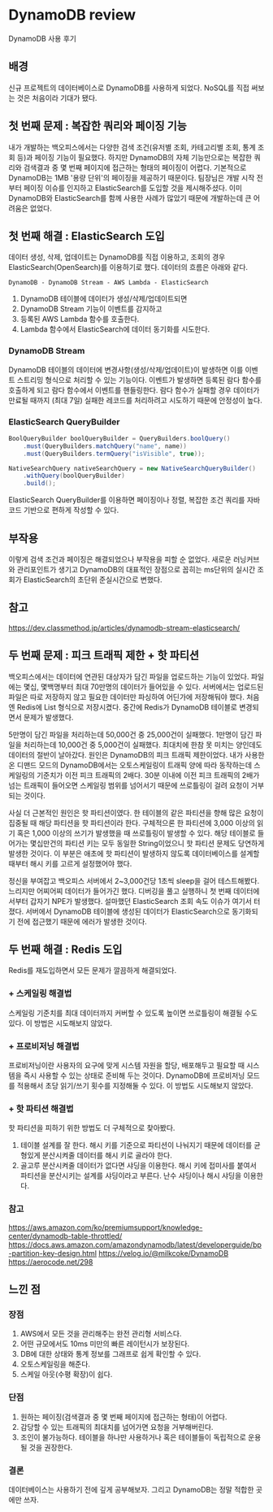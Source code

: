 # DynamoDB review
DynamoDB 사용 후기

## 배경
신규 프로젝트의 데이터베이스로 DynamoDB를 사용하게 되었다. NoSQL를 직접 써보는 것은 처음이라 기대가 됐다. 

## 첫 번째 문제 : 복잡한 쿼리와 페이징 기능
내가 개발하는 백오피스에서는 다양한 검색 조건(유저별 조회, 카테고리별 조회, 통계 조회 등)과 페이징 기능이 필요했다. 하지만 DynamoDB의 자체 기능만으로는 복잡한 쿼리와 검색결과 중 몇 번째 페이지에 접근하는 형태의 페이징이 어렵다. 기본적으로 DynamoDB는 1MB '용량 단위'의 페이징을 제공하기 때문이다. 팀장님은 개발 시작 전부터 페이징 이슈를 인지하고 ElasticSearch를 도입할 것을 제시해주셨다. 이미 DynamoDB와 ElasticSearch를 함께 사용한 사례가 많았기 때문에 개발하는데 큰 어려움은 없었다.

## 첫 번째 해결 : ElasticSearch 도입
데이터 생성, 삭제, 업데이트는 DynamoDB를 직접 이용하고, 조회의 경우 ElasticSearch(OpenSearch)를 이용하기로 했다. 데이터의 흐름은 아래와 같다.

```text
DynamoDB - DynamoDB Stream - AWS Lambda - ElasticSearch
```
1. DynamoDB 테이블에 데이터가 생성/삭제/업데이트되면
2. DynamoDB Stream 기능이 이벤트를 감지하고
3. 등록된 AWS Lambda 함수를 호출한다.
4. Lambda 함수에서 ElasticSearch에 데이터 동기화를 시도한다.

### DynamoDB Stream
DynamoDB 테이블의 데이터에 변경사항(생성/삭제/업데이트)이 발생하면 이를 이벤트 스트리밍 형식으로 처리할 수 있는 기능이다. 이벤트가 발생하면 등록된 람다 함수를 호출하게 되고 람다 함수에서 이벤트를 핸들링한다. 람다 함수가 실패할 경우 데이터가 만료될 때까지 (최대 7일) 실패한 레코드를 처리하려고 시도하기 때문에 안정성이 높다.

### ElasticSearch QueryBuilder
```java
BoolQueryBuilder boolQueryBuilder = QueryBuilders.boolQuery()
    .must(QueryBuilders.matchQuery("name", name))
    .must(QueryBuilders.termQuery("isVisible", true));

NativeSearchQuery nativeSearchQuery = new NativeSearchQueryBuilder()
    .withQuery(boolQueryBuilder)
    .build();
```
ElasticSearch QueryBuilder를 이용하면 페이징이나 정렬, 복잡한 조건 쿼리를 자바 코드 기반으로 편하게 작성할 수 있다. 

## 부작용
이렇게 검색 조건과 페이징은 해결되었으나 부작용을 피할 순 없었다. 새로운 러닝커브와 관리포인트가 생기고 DynamoDB의 대표적인 장점으로 꼽히는 ms단위의 실시간 조회가 ElasticSearch의 초단위 준실시간으로 변했다.

## 참고
https://dev.classmethod.jp/articles/dynamodb-stream-elasticsearch/

## 두 번째 문제 : 피크 트래픽 제한 + 핫 파티션
백오피스에서는 데이터에 연관된 대상자가 담긴 파일을 업로드하는 기능이 있었다. 파일에는 몇십, 몇백명부터 최대 70만명의 데이터가 들어있을 수 있다. 서버에서는 업로드된 파일은 따로 저장하지 않고 필요한 데이터만 파싱하여 어딘가에 저장해둬야 했다. 처음엔 Redis에 List 형식으로 저장시켰다. 중간에 Redis가 DynamoDB 테이블로 변경되면서 문제가 발생했다.  

5만명이 담긴 파일을 처리하는데 50,000건 중 25,000건이 실패했다. 1만명이 담긴 파일을 처리하는데 10,000건 중 5,000건이 실패했다. 최대치에 한참 못 미치는 양인데도 데이터의 절반이 날아갔다. 원인은 DynamoDB의 피크 트래픽 제한이었다. 내가 사용한 온 디맨드 모드의 DynamoDB에서는 오토스케일링이 트래픽 양에 따라 동작하는데 스케일링의 기준치가 이전 피크 트래픽의 2배다. 30분 이내에 이전 피크 트래픽의 2배가 넘는 트래픽이 들어오면 스케일링 범위를 넘어서기 때문에 쓰로틀링이 걸려 요청이 거부되는 것이다. 

사실 더 근본적인 원인은 핫 파티션이였다. 한 테이블의 같은 파티션을 향해 많은 요청이 집중될 때 해당 파티션을 핫 파티션이라 한다. 구체적으론 한 파티션에 3,000 이상의 읽기 혹은 1,000 이상의 쓰기가 발생했을 때 쓰로틀링이 발생할 수 있다. 해당 테이블로 들어가는 몇십만건의 파티션 키는 모두 동일한 String이었으니 핫 파티션 문제도 당연하게 발생한 것이다. 이 부분은 애초에 핫 파티션이 발생하지 않도록 데이터베이스를 설계할 때부터 해시 키를 고르게 설정했어야 했다. 

정신을 부여잡고 백오피스 서버에서 2~3,000건당 1초씩 sleep을 걸어 테스트해봤다. 느리지만 어찌어찌 데이터가 들어가긴 했다. 디버깅을 풀고 실행하니 첫 번째 데이터에서부터 갑자기 NPE가 발생했다. 설마했던 ElasticSearch 조회 속도 이슈가 여기서 터졌다. 서버에서 DynamoDB 테이블에 생성된 데이터가 ElasticSearch으로 동기화되기 전에 접근했기 때문에 에러가 발생한 것이다.  

## 두 번째 해결 : Redis 도입
Redis를 재도입하면서 모든 문제가 깔끔하게 해결되었다. 

### + 스케일링 해결법
스케일링 기준치를 최대 데이터까지 커버할 수 있도록 높이면 쓰로틀링이 해결될 수도 있다. 이 방법은 시도해보지 않았다.

### + 프로비저닝 해결법
프로비저닝이란 사용자의 요구에 맞게 시스템 자원을 할당, 배포해두고 필요할 때 시스템을 즉시 사용할 수 있는 상태로 준비해 두는 것이다. DynamoDB에 프로비저닝 모드를 적용해서 초당 읽기/쓰기 횟수를 지정해둘 수 있다. 이 방법도 시도해보지 않았다.

### + 핫 파티션 해결법
핫 파티션을 피하기 위한 방법도 더 구체적으로 찾아봤다.

1. 테이블 설계를 잘 한다. 해시 키를 기준으로 파티션이 나눠지기 때문에 데이터를 균형있게 분산시켜줄 데이터를 해시 키로 골라야 한다.
2. 골고루 분산시켜줄 데이터가 없다면 샤딩을 이용한다. 해시 키에 접미사를 붙여서 파티션을 분산시키는 설계를 샤딩이라고 부른다. 난수 샤딩이나 해시 샤딩을 이용한다.

### 참고
https://aws.amazon.com/ko/premiumsupport/knowledge-center/dynamodb-table-throttled/
https://docs.aws.amazon.com/amazondynamodb/latest/developerguide/bp-partition-key-design.html
https://velog.io/@milkcoke/DynamoDB  
https://aerocode.net/298  

## 느낀 점
### 장점
1. AWS에서 모든 것을 관리해주는 완전 관리형 서비스다.
2. 어떤 규모에서도 10ms 미만의 빠른 레이턴시가 보장된다.
3. DB에 대한 상태와 통계 정보를 그래프로 쉽게 확인할 수 있다.
4. 오토스케일링을 해준다.
5. 스케일 아웃(수평 확장)이 쉽다.

### 단점
1. 원하는 페이징(검색결과 중 몇 번째 페이지에 접근하는 형태)이 어렵다.
2. 감당할 수 있는 트래픽의 최대치를 넘어가면 요청을 거부해버린다.
3. 조인이 불가능하다. 테이블을 하나만 사용하거나 혹은 테이블들이 독립적으로 운용될 것을 권장한다.

### 결론
데이터베이스는 사용하기 전에 깊게 공부해보자. 그리고 DynamoDB는 정말 적합한 곳에만 쓰자. 
